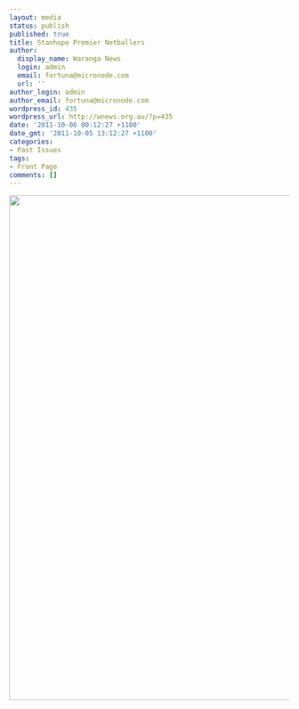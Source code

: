 ```yaml
---
layout: media
status: publish
published: true
title: Stanhope Premier Netballers
author:
  display_name: Waranga News
  login: admin
  email: fortuna@micronode.com
  url: ''
author_login: admin
author_email: fortuna@micronode.com
wordpress_id: 435
wordpress_url: http://wnews.org.au/?p=435
date: '2011-10-06 00:12:27 +1100'
date_gmt: '2011-10-05 13:12:27 +1100'
categories:
- Past Issues
tags:
- Front Page
comments: []
---
```


<a href="http://wnews.org.au/wp-content/uploads/2011/10/frontpage-20111006.pdf"><img class="alignnone size-full wp-image-433" title="Front Page - October 6, 2011" src="http://wnews.org.au/wp-content/uploads/2011/10/frontpage-20111006.png" alt="" width="624" height="907" /></a>
